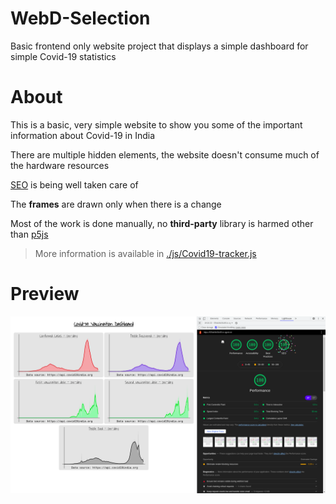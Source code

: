 # WebD-Selection
Basic frontend only website project that displays a simple dashboard for simple Covid-19 statistics

# About
This is a basic, very simple website to show you some of the important information about Covid-19 in India

There are multiple hidden elements, the website doesn't consume much of the hardware resources

[SEO](https://developers.google.com/search/docs/beginner/seo-starter-guide) is being well taken care of

The __frames__ are drawn only when there is a change

Most of the work is done manually, no __third-party__ library is harmed other than [p5js](https://p5js.org/)

> More information is available in [./js/Covid19-tracker.js](https://github.com/Mitul16/WebD-Selection/blob/main/js/Covid19-tracker.js)

# Preview
![Preview-1](./preview/preview-1.png)
